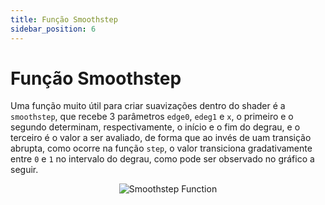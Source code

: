 ```yaml
---
title: Função Smoothstep
sidebar_position: 6
---
```


# Função Smoothstep

Uma função muito útil para criar suavizações dentro do shader é a `smoothstep`, que recebe 3 parâmetros `edge0`, `edeg1` e `x`, o primeiro e o segundo determinam, respectivamente, o início e o fim do degrau, e o terceiro é o valor a ser avaliado, de forma que ao invés de uam transição abrupta, como ocorre na função `step`, o valor transiciona gradativamente entre `0` e `1` no intervalo do degrau, como pode ser observado no gráfico a seguir.

<div align="center">

![Smoothstep Function](/img/smoothstep.png)

</div>
